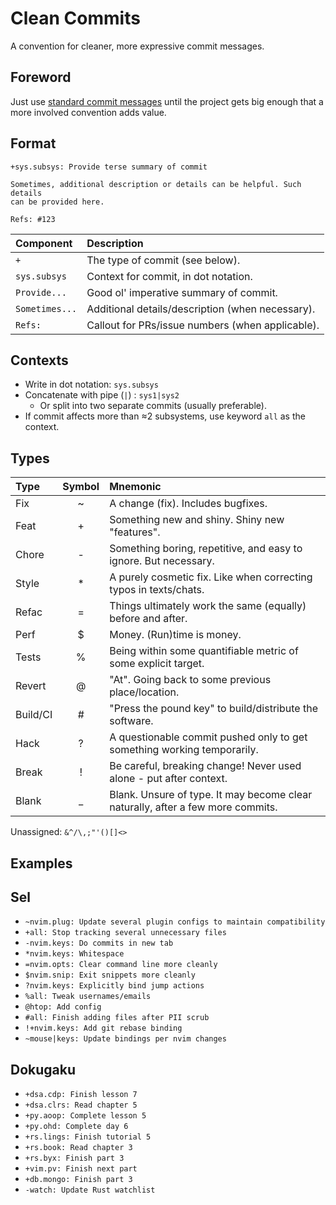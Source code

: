 # Clean Commits
A convention for cleaner, more expressive commit messages.

## Foreword
Just use [standard commit messages](https://cbea.ms/git-commit/) until the project gets big enough that a more involved convention adds value.

## Format
```
+sys.subsys: Provide terse summary of commit

Sometimes, additional description or details can be helpful. Such details
can be provided here.

Refs: #123
```


| Component      | Description                                      |
|:---------------|:-------------------------------------------------|
| `+`            | The type of commit (see below).                  |
| `sys.subsys`   | Context for commit, in dot notation.  |
| `Provide...`   | Good ol' imperative summary of commit.           |
| `Sometimes...` | Additional details/description (when necessary).       |
| `Refs:`        | Callout for PRs/issue numbers (when applicable). |


## Contexts
- Write in dot notation: `sys.subsys`
- Concatenate with pipe (`|`) : `sys1|sys2`
    * Or split into two separate commits (usually preferable).
- If commit affects more than ≈2 subsystems, use keyword `all` as the context.


## Types

| Type     | Symbol | Mnemonic                                                                        |
|:---------|:------:|:--------------------------------------------------------------------------------|
| Fix      | ~      | A change (fix). Includes bugfixes.                                              |
| Feat     | +      | Something new and shiny. Shiny new "features".                                  |
| Chore    | -      | Something boring, repetitive, and easy to ignore. But necessary.                |
| Style    | *      | A purely cosmetic fix. Like when correcting typos in texts/chats.               |
| Refac    | =      | Things ultimately work the same (equally) before and after.                     |
| Perf     | $      | Money. (Run)time is money.                                                      |
| Tests    | %      | Being within some quantifiable metric of some explicit target.                  |
| Revert   | @      | "At". Going back to some previous place/location.                               |
| Build/CI | #      | "Press the pound key" to build/distribute the software.                         |
| Hack     | ?      | A questionable commit pushed only to get something working temporarily.         |
| Break    | !      | Be careful, breaking change! Never used alone - put after context.              |
| Blank    | _      | Blank. Unsure of type. It may become clear naturally, after a few more commits. |

Unassigned: `&^/\,;"'()[]<>`


## Examples
## Sel
- `~nvim.plug: Update several plugin configs to maintain compatibility`
- `+all: Stop tracking several unnecessary files`
- `-nvim.keys: Do commits in new tab`
- `*nvim.keys: Whitespace`
- `=nvim.opts: Clear command line more cleanly`
- `$nvim.snip: Exit snippets more cleanly`
- `?nvim.keys: Explicitly bind jump actions`
- `%all: Tweak usernames/emails`
- `@htop: Add config`
- `#all: Finish adding files after PII scrub`
- `!+nvim.keys: Add git rebase binding`
- `~mouse|keys: Update bindings per nvim changes`

## Dokugaku
- `+dsa.cdp: Finish lesson 7`
- `+dsa.clrs: Read chapter 5`
- `+py.aoop: Complete lesson 5`
- `+py.ohd: Complete day 6`
- `+rs.lings: Finish tutorial 5`
- `+rs.book: Read chapter 3`
- `+rs.byx: Finish part 3`
- `+vim.pv: Finish next part`
- `+db.mongo: Finish part 3`
- `-watch: Update Rust watchlist`

